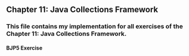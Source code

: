 ## Chapter 11: Java Collections Framework

### This file contains my implementation for all exercises of the Chapter 11: Java Collections Framework.

#### BJP5 Exercise 
```
```
